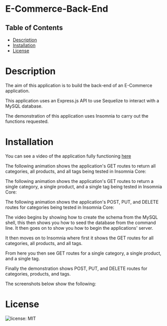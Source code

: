 # E-Commerce-Back-End
## Table of Contents

* [Description](#Description)
* [Installation](#Installation)
* [License](#License)



# Description
The aim of this application is to build the back-end of an E-Commerce application.

This application uses an Express.js API to use Sequelize to interact with a MySQL database. 

The demonstration of this application uses Insomnia to carry out the functions requested.

# Installation 

You can see a video of the application fully functioning [here](https://drive.google.com/file/d/1bHfaYJeSPTsALYC1dcYpXFlCbtdkV96i/view)

The following animation shows the application's GET routes to return all categories, all products, and all tags being tested in Insomnia Core:

The following animation shows the application's GET routes to return a single category, a single product, and a single tag being tested in Insomnia Core:

The following animation shows the application's POST, PUT, and DELETE routes for categories being tested in Insomnia Core:

The video begins by showing how to create the schema from the MySQL shell, this then shows you how to seed the database from the command line. It then goes on to show you how to begin the applications' server.

It then moves on to Insomnia where first it shows the GET routes for all categories, all products, and all tags.

From here you then see GET routes for a single category, a single product, and a single tag.

Finally the demonstration shows POST, PUT, and DELETE routes for categories, products, and tags.

The screenshots below show the following:








# License
![license: MIT](https://img.shields.io/badge/License-MIT-blue.svg)